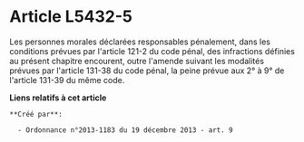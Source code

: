 # Article L5432-5

Les personnes morales déclarées responsables pénalement, dans les conditions prévues par l'article 121-2 du code pénal, des
infractions définies au présent chapitre encourent, outre l'amende suivant les modalités prévues par l'article 131-38 du code
pénal, la peine prévue aux 2° à 9° de l'article 131-39 du même code.

**Liens relatifs à cet article**

	**Créé par**:

	  - Ordonnance n°2013-1183 du 19 décembre 2013 - art. 9
